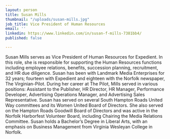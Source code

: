 ```yaml
---
layout: person
title: Susan Mills
thumbnail: "/uploads/susan-mills.jpg"
job_title: Vice President of Human Resources
email: ''
linkedin: https://www.linkedin.com/in/susan-f-mills-7381bb4/
published: false

---
```

Susan Mills serves as Vice President of Human Resources for Expedient. In this role, she is responsible for supporting the Human Resources functions including employee relations, benefits, succession planning, recruitment, and HR due diligence. Susan has been with Landmark Media Enterprises for 32 years; fourteen with Expedient and eighteen with the Norfolk newspaper, The Virginian-Pilot. During her career at The Pilot, Mills served in various positions: Assistant to the Publisher, HR Director, HR Manager, Performance Developer, Advertising Operations Manager, and Advertising Sales Representative. Susan has served on several South Hampton Roads United Way committees and its Women United Board of Directors. She also served on the Hampton Roads Goodwill Board of Directors and was active in the Norfolk Harborfest Volunteer Board, including Chairing the Media Relations Committee. Susan holds a Bachelor’s Degree in Liberal Arts, with an emphasis on Business Management from Virginia Wesleyan College in Norfolk.